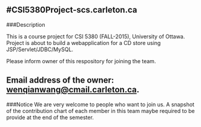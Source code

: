 #CSI5380Project-scs.carleton.ca
---
###Description

This is a course project for CSI 5380 (FALL-2015), University of Ottawa.
Project is about to build a webapplication for a CD store using JSP/Servlet/JDBC/MySQL.

Please inform owner of this respository for joining the team.

Email address of the owner: 
wenqianwang@cmail.carleton.ca.
---
###Notice
We are very welcome to people who want to join us.
A snapshot of the contribution chart of each member in this team maybe required to be provide at the end of the semester.

